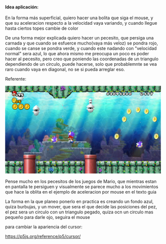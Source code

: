 
#### Idea aplicación:

En la forma más superficial, quiero hacer una bolita que siga el mouse, y que su aceleracion respecto a la velocidad vaya variando, y cuando llegue hasta ciertos topes cambie de color


De una forma mejor explicada quiero hacer un pecesito, que persiga una carnada y que cuando se esfuerce mucho(vaya más veloz) se pondra rojo, cuando se canse se pondra verde, y cuando este nadando con "velocidad normal" sera azul, lo que ahora mismo me preocupa un poco es poder hacer al pecesito, pero creo que poniendo las coordenadas de un triangulo dependiendo de un circulo, puede hacerse, solo que probablemnte se vea raro cuando vaya en diagonal, no se si pueda arreglar eso.


Referente:

![mario](../../../../assets/marioFish.png)

Pense mucho en los pecesitos de los juegos de Mario, que mientras estan en pantalla te persiguen y visualmente se parece mucho a los movimientos que hace la oblita en el ejemplo de aceleracion por mouse en el texto guia


La forma en la que planeo ponerlo en practica es creando un fondo azul, quiza burbujas, y un mover, que sera el que decide las posiciones del pez, el pez sera un circulo con un triangulo pegado, quiza ocn un circulo mas pequeño para darle ojo, seguira el mouse 

para cambiar la apariencia del cursor:

https://p5js.org/reference/p5/cursor/
